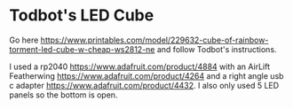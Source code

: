 # Todbot's LED Cube
Go here https://www.printables.com/model/229632-cube-of-rainbow-torment-led-cube-w-cheap-ws2812-ne and follow Todbot's instructions. 

I used a rp2040 https://www.adafruit.com/product/4884 with an AirLift Featherwing https://www.adafruit.com/product/4264 and a right angle usb c adapter https://www.adafruit.com/product/4432. I also only used 5 LED panels so the bottom is open.
